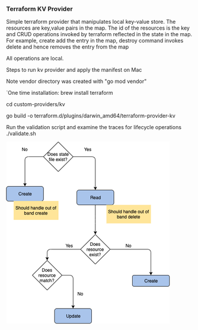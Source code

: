 ### Terraform KV Provider
Simple terraform provider that manipulates local key-value store. The resources are key,value
pairs in the map. The id of the resources is the key and CRUD operations invoked by terraform 
reflected in the state in the map. For example, create add the entry in the map, destroy command
invokes delete and hence removes the entry from the map

All operations are local. 

Steps to run kv provider and apply the manifest on Mac

Note vendor directory was created with "go mod vendor"

`One time installation: brew install terraform

cd custom-providers/kv

go build -o terraform.d/plugins/darwin_amd64/terraform-provider-kv

Run the validation script and examine the traces for lifecycle operations
./validate.sh

![tf state](TF%20state.png)


 
